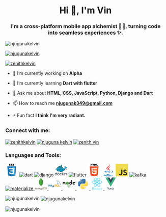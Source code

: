<h1 align="center">Hi 👋, I'm Vin</h1>
<h3 align="center">I'm a cross-platform mobile app alchemist 🧙‍♂️, turning code into seamless experiences ✨.</h3>

<p align="left"> <img src="https://komarev.com/ghpvc/?username=njugunakelvin&label=Profile%20views&color=0e75b6&style=flat" alt="njugunakelvin" /> </p>

<p align="left"> <a href="https://github.com/ryo-ma/github-profile-trophy"><img src="https://github-profile-trophy.vercel.app/?username=njugunakelvin" alt="njugunakelvin" /></a> </p>

<p align="left"> <a href="https://twitter.com/zenithkelvin" target="blank"><img src="https://img.shields.io/twitter/follow/zenithkelvin?logo=twitter&style=for-the-badge" alt="zenithkelvin" /></a> </p>

- 🔭 I’m currently working on **Alpha**

- 🌱 I’m currently learning **Dart with flutter**

- 💬 Ask me about **HTML, CSS, JavaScript, Python, Django and Dart**

- 📫 How to reach me **njugunak349@gmail.com**

- ⚡ Fun fact **I think I'm very radiant.**

<h3 align="left">Connect with me:</h3>
<p align="left">
<a href="https://twitter.com/zenithkelvin" target="blank"><img align="center" src="https://raw.githubusercontent.com/rahuldkjain/github-profile-readme-generator/master/src/images/icons/Social/twitter.svg" alt="zenithkelvin" height="30" width="40" /></a>
<a href="https://linkedin.com/in/njuguna kelvin" target="blank"><img align="center" src="https://raw.githubusercontent.com/rahuldkjain/github-profile-readme-generator/master/src/images/icons/Social/linked-in-alt.svg" alt="njuguna kelvin" height="30" width="40" /></a>
<a href="https://instagram.com/zenith.vin" target="blank"><img align="center" src="https://raw.githubusercontent.com/rahuldkjain/github-profile-readme-generator/master/src/images/icons/Social/instagram.svg" alt="zenith.vin" height="30" width="40" /></a>
</p>

<h3 align="left">Languages and Tools:</h3>
<p align="left"> <a href="https://www.w3schools.com/css/" target="_blank" rel="noreferrer"> <img src="https://raw.githubusercontent.com/devicons/devicon/master/icons/css3/css3-original-wordmark.svg" alt="css3" width="40" height="40"/> </a> <a href="https://dart.dev" target="_blank" rel="noreferrer"> <img src="https://www.vectorlogo.zone/logos/dartlang/dartlang-icon.svg" alt="dart" width="40" height="40"/> </a> <a href="https://www.djangoproject.com/" target="_blank" rel="noreferrer"> <img src="https://cdn.worldvectorlogo.com/logos/django.svg" alt="django" width="40" height="40"/> </a> <a href="https://www.docker.com/" target="_blank" rel="noreferrer"> <img src="https://raw.githubusercontent.com/devicons/devicon/master/icons/docker/docker-original-wordmark.svg" alt="docker" width="40" height="40"/> </a> <a href="https://flutter.dev" target="_blank" rel="noreferrer"> <img src="https://www.vectorlogo.zone/logos/flutterio/flutterio-icon.svg" alt="flutter" width="40" height="40"/> </a> <a href="https://www.w3.org/html/" target="_blank" rel="noreferrer"> <img src="https://raw.githubusercontent.com/devicons/devicon/master/icons/html5/html5-original-wordmark.svg" alt="html5" width="40" height="40"/> </a> <a href="https://www.java.com" target="_blank" rel="noreferrer"> <img src="https://raw.githubusercontent.com/devicons/devicon/master/icons/java/java-original.svg" alt="java" width="40" height="40"/> </a> <a href="https://developer.mozilla.org/en-US/docs/Web/JavaScript" target="_blank" rel="noreferrer"> <img src="https://raw.githubusercontent.com/devicons/devicon/master/icons/javascript/javascript-original.svg" alt="javascript" width="40" height="40"/> </a> <a href="https://kafka.apache.org/" target="_blank" rel="noreferrer"> <img src="https://www.vectorlogo.zone/logos/apache_kafka/apache_kafka-icon.svg" alt="kafka" width="40" height="40"/> </a> <a href="https://materializecss.com/" target="_blank" rel="noreferrer"> <img src="https://raw.githubusercontent.com/prplx/svg-logos/5585531d45d294869c4eaab4d7cf2e9c167710a9/svg/materialize.svg" alt="materialize" width="40" height="40"/> </a> <a href="https://www.mongodb.com/" target="_blank" rel="noreferrer"> <img src="https://raw.githubusercontent.com/devicons/devicon/master/icons/mongodb/mongodb-original-wordmark.svg" alt="mongodb" width="40" height="40"/> </a> <a href="https://www.mysql.com/" target="_blank" rel="noreferrer"> <img src="https://raw.githubusercontent.com/devicons/devicon/master/icons/mysql/mysql-original-wordmark.svg" alt="mysql" width="40" height="40"/> </a> <a href="https://nodejs.org" target="_blank" rel="noreferrer"> <img src="https://raw.githubusercontent.com/devicons/devicon/master/icons/nodejs/nodejs-original-wordmark.svg" alt="nodejs" width="40" height="40"/> </a> <a href="https://www.python.org" target="_blank" rel="noreferrer"> <img src="https://raw.githubusercontent.com/devicons/devicon/master/icons/python/python-original.svg" alt="python" width="40" height="40"/> </a> <a href="https://reactjs.org/" target="_blank" rel="noreferrer"> <img src="https://raw.githubusercontent.com/devicons/devicon/master/icons/react/react-original-wordmark.svg" alt="react" width="40" height="40"/> </a> <a href="https://vuejs.org/" target="_blank" rel="noreferrer"> <img src="https://raw.githubusercontent.com/devicons/devicon/master/icons/vuejs/vuejs-original-wordmark.svg" alt="vuejs" width="40" height="40"/> </a> </p>

<p><img style={background-color:grey} align="left" src="https://github-readme-stats.vercel.app/api/top-langs?username=njugunakelvin&show_icons=true&locale=en&layout=compact" alt="njugunakelvin" /></p>

<p>&nbsp;<img align="center" src="https://github-readme-stats.vercel.app/api?username=njugunakelvin&show_icons=true&locale=en" alt="njugunakelvin" /></p>

<p><img align="center" src="https://github-readme-streak-stats.herokuapp.com/?user=njugunakelvin&" alt="njugunakelvin" /></p>
